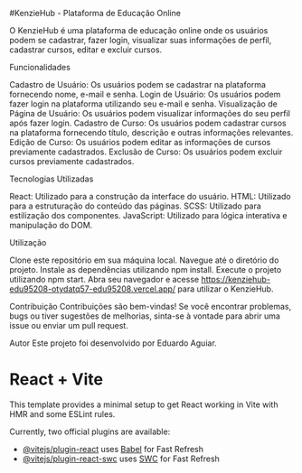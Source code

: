 #KenzieHub - Plataforma de Educação Online

O KenzieHub é uma plataforma de educação online onde os usuários podem se cadastrar, fazer login, visualizar suas informações de perfil, cadastrar cursos, editar e excluir cursos.


Funcionalidades

Cadastro de Usuário: Os usuários podem se cadastrar na plataforma fornecendo nome, e-mail e senha.
Login de Usuário: Os usuários podem fazer login na plataforma utilizando seu e-mail e senha.
Visualização de Página de Usuário: Os usuários podem visualizar informações do seu perfil após fazer login.
Cadastro de Curso: Os usuários podem cadastrar cursos na plataforma fornecendo título, descrição e outras informações relevantes.
Edição de Curso: Os usuários podem editar as informações de cursos previamente cadastrados.
Exclusão de Curso: Os usuários podem excluir cursos previamente cadastrados.


Tecnologias Utilizadas

React: Utilizado para a construção da interface do usuário.
HTML: Utilizado para a estruturação do conteúdo das páginas.
SCSS: Utilizado para estilização dos componentes.
JavaScript: Utilizado para lógica interativa e manipulação do DOM.


Utilização

Clone este repositório em sua máquina local.
Navegue até o diretório do projeto.
Instale as dependências utilizando npm install.
Execute o projeto utilizando npm start.
Abra seu navegador e acesse https://kenziehub-edu95208-otydatq57-edu95208.vercel.app/ para utilizar o KenzieHub.

Contribuição
Contribuições são bem-vindas! Se você encontrar problemas, bugs ou tiver sugestões de melhorias, sinta-se à vontade para abrir uma issue ou enviar um pull request.

Autor
Este projeto foi desenvolvido por Eduardo Aguiar.

# React + Vite

This template provides a minimal setup to get React working in Vite with HMR and some ESLint rules.

Currently, two official plugins are available:

- [@vitejs/plugin-react](https://github.com/vitejs/vite-plugin-react/blob/main/packages/plugin-react/README.md) uses [Babel](https://babeljs.io/) for Fast Refresh
- [@vitejs/plugin-react-swc](https://github.com/vitejs/vite-plugin-react-swc) uses [SWC](https://swc.rs/) for Fast Refresh
